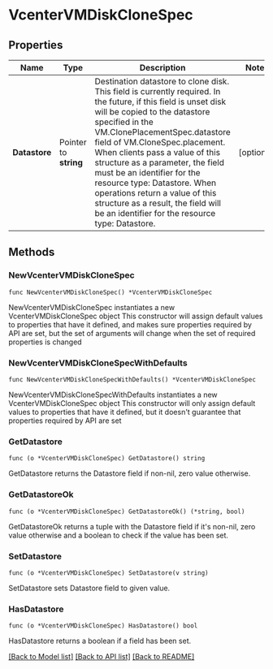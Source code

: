 # VcenterVMDiskCloneSpec

## Properties

Name | Type | Description | Notes
------------ | ------------- | ------------- | -------------
**Datastore** | Pointer to **string** | Destination datastore to clone disk. This field is currently required. In the future, if this field is unset disk will be copied to the datastore specified in the VM.ClonePlacementSpec.datastore field of VM.CloneSpec.placement. When clients pass a value of this structure as a parameter, the field must be an identifier for the resource type: Datastore. When operations return a value of this structure as a result, the field will be an identifier for the resource type: Datastore. | [optional] 

## Methods

### NewVcenterVMDiskCloneSpec

`func NewVcenterVMDiskCloneSpec() *VcenterVMDiskCloneSpec`

NewVcenterVMDiskCloneSpec instantiates a new VcenterVMDiskCloneSpec object
This constructor will assign default values to properties that have it defined,
and makes sure properties required by API are set, but the set of arguments
will change when the set of required properties is changed

### NewVcenterVMDiskCloneSpecWithDefaults

`func NewVcenterVMDiskCloneSpecWithDefaults() *VcenterVMDiskCloneSpec`

NewVcenterVMDiskCloneSpecWithDefaults instantiates a new VcenterVMDiskCloneSpec object
This constructor will only assign default values to properties that have it defined,
but it doesn't guarantee that properties required by API are set

### GetDatastore

`func (o *VcenterVMDiskCloneSpec) GetDatastore() string`

GetDatastore returns the Datastore field if non-nil, zero value otherwise.

### GetDatastoreOk

`func (o *VcenterVMDiskCloneSpec) GetDatastoreOk() (*string, bool)`

GetDatastoreOk returns a tuple with the Datastore field if it's non-nil, zero value otherwise
and a boolean to check if the value has been set.

### SetDatastore

`func (o *VcenterVMDiskCloneSpec) SetDatastore(v string)`

SetDatastore sets Datastore field to given value.

### HasDatastore

`func (o *VcenterVMDiskCloneSpec) HasDatastore() bool`

HasDatastore returns a boolean if a field has been set.


[[Back to Model list]](../README.md#documentation-for-models) [[Back to API list]](../README.md#documentation-for-api-endpoints) [[Back to README]](../README.md)


